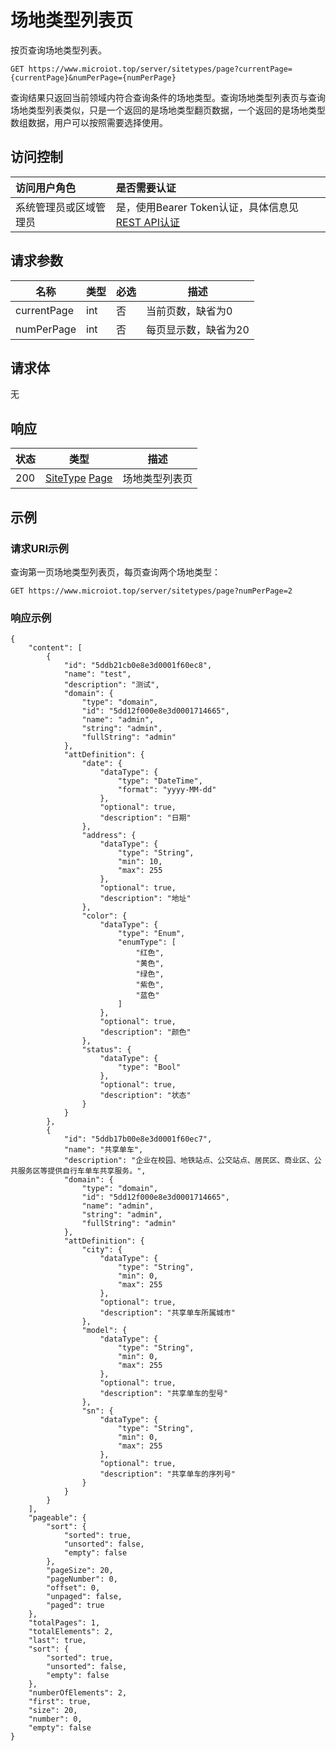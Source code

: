 # 场地类型列表页

按页查询场地类型列表。

``` HTTP
GET https://www.microiot.top/server/sitetypes/page?currentPage={currentPage}&numPerPage={numPerPage}
```
查询结果只返回当前领域内符合查询条件的场地类型。查询场地类型列表页与查询场地类型列表类似，只是一个返回的是场地类型翻页数据，一个返回的是场地类型数组数据，用户可以按照需要选择使用。

## 访问控制

| 访问用户角色           | 是否需要认证                                 |
| :--------------------- | :------------------------------------------- |
| 系统管理员或区域管理员 | 是，使用Bearer Token认证，具体信息见[REST API认证](../api.md) |

## 请求参数

| 名称        | 类型 | 必选 | 描述                 |
| ----------- | ---- | ---- | -------------------- |
| currentPage | int  | 否   | 当前页数，缺省为0    |
| numPerPage  | int  | 否   | 每页显示数，缺省为20 |

## 请求体

无

## 响应

| 状态 | 类型                                                         | 描述           |
| ---- | ------------------------------------------------------------ | -------------- |
| 200  | [SiteType](addsitetype.md#sitetype) [Page](../../datatype/page#page) | 场地类型列表页 |



## 示例

### 请求URI示例

查询第一页场地类型列表页，每页查询两个场地类型：

``` HTTP
GET https://www.microiot.top/server/sitetypes/page?numPerPage=2
```

### 响应示例

``` mmJSON
{
    "content": [
        {
            "id": "5ddb21cb0e8e3d0001f60ec8",
            "name": "test",
            "description": "测试",
            "domain": {
                "type": "domain",
                "id": "5dd12f000e8e3d0001714665",
                "name": "admin",
                "string": "admin",
                "fullString": "admin"
            },
            "attDefinition": {
                "date": {
                    "dataType": {
                        "type": "DateTime",
                        "format": "yyyy-MM-dd"
                    },
                    "optional": true,
                    "description": "日期"
                },
                "address": {
                    "dataType": {
                        "type": "String",
                        "min": 10,
                        "max": 255
                    },
                    "optional": true,
                    "description": "地址"
                },
                "color": {
                    "dataType": {
                        "type": "Enum",
                        "enumType": [
                            "红色",
                            "黄色",
                            "绿色",
                            "紫色",
                            "蓝色"
                        ]
                    },
                    "optional": true,
                    "description": "颜色"
                },
                "status": {
                    "dataType": {
                        "type": "Bool"
                    },
                    "optional": true,
                    "description": "状态"
                }
            }
        },
        {
            "id": "5ddb17b00e8e3d0001f60ec7",
            "name": "共享单车",
            "description": "企业在校园、地铁站点、公交站点、居民区、商业区、公共服务区等提供自行车单车共享服务。",
            "domain": {
                "type": "domain",
                "id": "5dd12f000e8e3d0001714665",
                "name": "admin",
                "string": "admin",
                "fullString": "admin"
            },
            "attDefinition": {
                "city": {
                    "dataType": {
                        "type": "String",
                        "min": 0,
                        "max": 255
                    },
                    "optional": true,
                    "description": "共享单车所属城市"
                },
                "model": {
                    "dataType": {
                        "type": "String",
                        "min": 0,
                        "max": 255
                    },
                    "optional": true,
                    "description": "共享单车的型号"
                },
                "sn": {
                    "dataType": {
                        "type": "String",
                        "min": 0,
                        "max": 255
                    },
                    "optional": true,
                    "description": "共享单车的序列号"
                }
            }
        }
    ],
    "pageable": {
        "sort": {
            "sorted": true,
            "unsorted": false,
            "empty": false
        },
        "pageSize": 20,
        "pageNumber": 0,
        "offset": 0,
        "unpaged": false,
        "paged": true
    },
    "totalPages": 1,
    "totalElements": 2,
    "last": true,
    "sort": {
        "sorted": true,
        "unsorted": false,
        "empty": false
    },
    "numberOfElements": 2,
    "first": true,
    "size": 20,
    "number": 0,
    "empty": false
}
```

